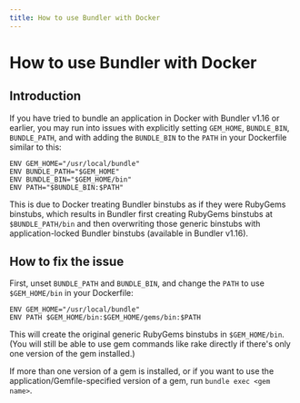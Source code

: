 ```yaml
---
title: How to use Bundler with Docker
---
```


# How to use Bundler with Docker

## Introduction 

If you have tried to bundle an application in Docker with Bundler v1.16 or earlier, you may run into issues with explicitly setting `GEM_HOME`, `BUNDLE_BIN`, `BUNDLE_PATH`, and with adding the `BUNDLE_BIN` to the `PATH` in your Dockerfile similar to this:

```
ENV GEM_HOME="/usr/local/bundle"
ENV BUNDLE_PATH="$GEM_HOME"
ENV BUNDLE_BIN="$GEM_HOME/bin"
ENV PATH="$BUNDLE_BIN:$PATH"
```

This is due to Docker treating Bundler binstubs as if they were RubyGems binstubs, which results in Bundler first creating RubyGems binstubs at `$BUNDLE_PATH/bin` and then overwriting those generic binstubs with application-locked Bundler binstubs (available in Bundler v1.16). 

## How to fix the issue

First, unset `BUNDLE_PATH` and `BUNDLE_BIN`, and change the `PATH` to use `$GEM_HOME/bin` in your Dockerfile:

```
ENV GEM_HOME="/usr/local/bundle"
ENV PATH $GEM_HOME/bin:$GEM_HOME/gems/bin:$PATH
```

This will create the original generic RubyGems binstubs in `$GEM_HOME/bin`. (You will still be able to use gem commands like rake directly if there's only one version of the gem installed.) 

If more than one version of a gem is installed, or if you want to use the application/Gemfile-specified version of a gem, run `bundle exec <gem name>`.